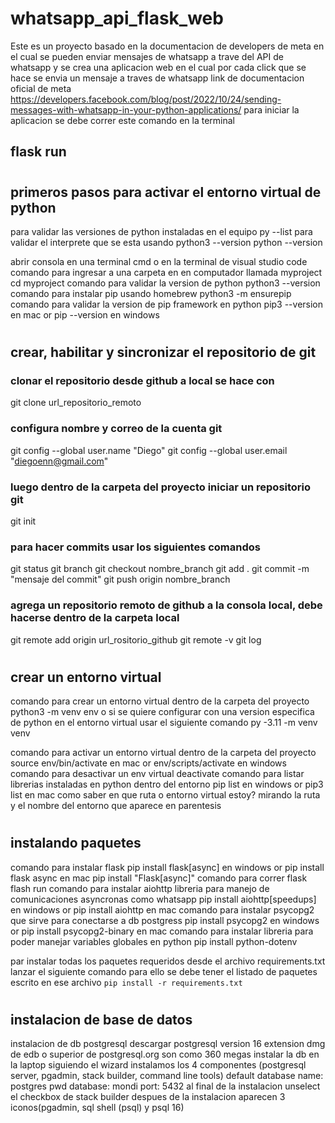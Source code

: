 # whatsapp_api_flask_web
Este es un proyecto basado en la documentacion de developers de meta
en el cual se pueden enviar mensajes de whatsapp a trave del API de whatsapp
y se crea una aplicacion web en el cual por cada click que se hace se envia un mensaje a traves de whatsapp
link de documentacion oficial de meta
https://developers.facebook.com/blog/post/2022/10/24/sending-messages-with-whatsapp-in-your-python-applications/
para iniciar la aplicacion se debe correr este comando en la terminal
## flask run

# ####################################################################

## primeros pasos para activar el entorno virtual de python

para validar las versiones de python instaladas en el equipo
py --list
para validar el interprete que se esta usando
python3 --version
python --version

abrir consola en una terminal cmd o en la terminal de visual studio code
comando para ingresar a una carpeta en en computador llamada myproject
cd myproject
comando para validar la version de python
python3 --version
comando para instalar pip usando homebrew
python3 -m ensurepip
comando para validar la version de pip framework en python
pip3 --version en mac or pip --version en windows

# ####################################################################
## crear, habilitar y sincronizar el repositorio de git

### clonar el repositorio desde github a local se hace con 
git clone url_repositorio_remoto

### configura nombre y correo de la cuenta git
git config --global user.name "Diego"
git config --global user.email "diegoenn@gmail.com"

### luego dentro de la carpeta del proyecto iniciar un repositorio git
git init

### para hacer commits usar los siguientes comandos
git status
git branch
git checkout nombre_branch
git add .
git commit -m "mensaje del commit"
git push origin nombre_branch

### agrega un repositorio remoto de github a la consola local, debe hacerse dentro de la carpeta local
git remote add origin url_rositorio_github
git remote -v
git log



# ####################################################################
## crear un entorno virtual

comando para crear un entorno virtual dentro de la carpeta del proyecto
python3 -m venv env
o si se quiere configurar con una version especifica de python en el entorno virtual usar el siguiente comando
py -3.11 -m venv venv

comando para activar un entorno virtual dentro de la carpeta del proyecto
source env/bin/activate en mac or env/scripts/activate en windows
comando para desactivar un env virtual
deactivate
comando para listar librerias instaladas en python dentro del entorno
pip list en windows or pip3 list en mac
como saber en que ruta o entorno virtual estoy?
mirando la ruta y el nombre del entorno que aparece en parentesis

# ############################################################################
## instalando paquetes

comando para instalar flask
pip install flask[async] en windows or pip install flask async en mac pip install "Flask[async]"
comando para correr flask
flash run
comando para instalar aiohttp libreria para manejo de comunicaciones asyncronas como whatsapp
pip install aiohttp[speedups] en windows or pip install aiohttp en mac
comando para instalar psycopg2 que sirve para conectarse a db postgress
pip install psycopg2 en windows or pip install psycopg2-binary en mac
comando para instalar libreria para poder manejar variables globales en python
pip install python-dotenv

par instalar todas los paquetes requeridos desde el archivo requirements.txt lanzar el siguiente comando
para ello se debe tener el listado de paquetes escrito en ese archivo
`pip install -r requirements.txt`

# ############################################################################
## instalacion de base de datos

instalacion de db postgresql
descargar postgresql version 16 extension dmg de edb o superior de postgresql.org son como 360 megas
instalar la db en la laptop siguiendo el wizard
instalamos los 4 componentes (postgresql server, pgadmin, stack builder, command line tools)
default database name: postgres
pwd database: mondi 
port: 5432
al final de la instalacion unselect el checkbox de stack builder
despues de la instalacion aparecen 3 iconos(pgadmin, sql shell (psql) y psql 16)

# #############################################################

